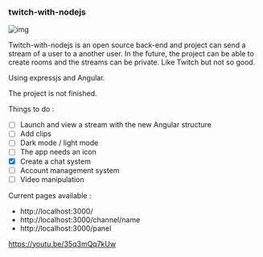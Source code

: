 ### twitch-with-nodejs
![img](https://img.shields.io/badge/nodejs-14,16-green.svg?logo=node.js&style=flat)

Twitch-with-nodejs is an open source back-end and project can send a stream of a user to a another user. In the future, the project can be able to create rooms and the streams can be private.
Like Twitch but not so good.

Using expressjs and Angular.

The project is not finished.

Things to do :
- [ ] Launch and view a stream with the new Angular structure
- [ ] Add clips
- [ ] Dark mode / light mode
- [ ] The app needs an icon
- [x] Create a chat system
- [ ] Account management system
- [ ] Video manipulation

Current pages available : 

- http://localhost:3000/
- http://localhost:3000/channel/name
- http://localhost:3000/panel


https://youtu.be/35q3mQq7kUw
